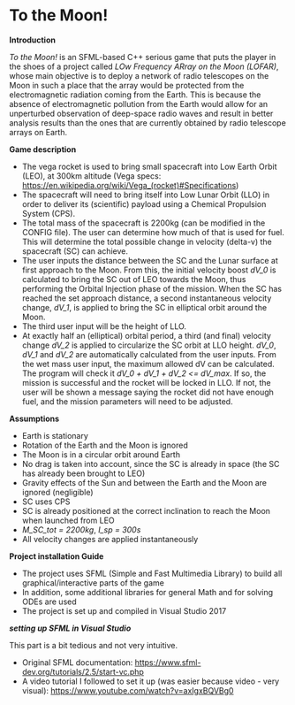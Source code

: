 # To the Moon!

**Introduction**

*To the Moon!* is an SFML-based C++ serious game that puts the player in the shoes of a project
called *LOw Frequency ARray on the Moon (LOFAR)*, whose main objective is to deploy
a network of radio telescopes on the Moon in such a place that the array would be 
protected from the electromagnetic radiation coming from the Earth. 
This is because the absence of electromagnetic pollution from the Earth would allow for
an unperturbed observation of deep-space radio waves and result in better analysis results
than the ones that are currently obtained by radio telescope arrays on Earth. 


**Game description**

- The vega rocket is used to bring small spacecraft into Low Earth Orbit (LEO), at 300km altitude (Vega specs: https://en.wikipedia.org/wiki/Vega_(rocket)#Specifications)
- The spacecraft will need to bring itself into Low Lunar Orbit (LLO) in order to deliver its (scientific) payload using a
Chemical Propulsion System (CPS).
- The total mass of the spacecraft is 2200kg (can be modified in the CONFIG file). The user can determine how much of that is used for fuel.
This will determine the total possible change in velocity (delta-v) the spacecraft (SC) can achieve.
- The user inputs the distance between the SC and the Lunar surface at first approach to the Moon. From this, the initial velocity boost *dV_0*
is calculated to bring the SC out of LEO towards the Moon, thus performing the Orbital Injection phase of the mission. When the SC has reached 
the set approach distance, a second instantaneous velocity change, *dV_1*, is applied to bring the SC in elliptical orbit around the Moon.
- The third user input will be the height of LLO.
- At exactly half an (elliptical) orbital period, a third (and final) velocity change *dV_2* is applied to circularize the SC orbit at LLO height.
*dV_0*, *dV_1* and *dV_2* are automatically calculated from the user inputs. From the wet mass user input, the maximum allowed dV can be calculated.
The program will check it *dV_0 + dV_1 + dV_2 <= dV_max*. If so, the mission is successful and the rocket will be locked in LLO. If not, 
the user will be shown a message saying the rocket did not have enough fuel, and the mission parameters will need to be adjusted.


**Assumptions**

- Earth is stationary
- Rotation of the Earth and the Moon is ignored
- The Moon is in a circular orbit around Earth
- No drag is taken into account, since the SC is already in space (the SC has already been brought to LEO)
- Gravity effects of the Sun and between the Earth and the Moon are ignored (negligible)
- SC uses CPS
- SC is already positioned at the correct inclination to reach the Moon when launched from LEO
- *M_SC_tot = 2200kg*, *I_sp = 300s*
- All velocity changes are applied instantaneously


**Project installation Guide**

 - The project uses SFML (Simple and Fast Multimedia Library) to build all graphical/interactive parts of the game
 - In addition, some additional libraries for general Math and for solving ODEs are used
 - The project is set up and compiled in Visual Studio 2017
 
 **_setting up SFML in Visual Studio_**
 
 This part is a bit tedious and not very intuitive. 
 - Original SFML documentation: https://www.sfml-dev.org/tutorials/2.5/start-vc.php
 - A video tutorial I followed to set it up (was easier because video - very visual): https://www.youtube.com/watch?v=axIgxBQVBg0
 
 
